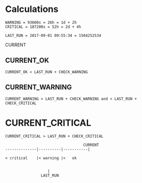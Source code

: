 # Calculations

```
WARNING = 93600s = 26h = 1d + 2h
CRITICAL = 187200s = 52h = 2d + 4h
```

```
LAST_RUN = 2017-09-01 09:55:34 = 1504252534
```

CURRENT

## CURRENT_OK

```
CURRENT_OK < LAST_RUN + CHECK_WARNING
```

## CURRENT_WARNING

```
CURRENT_WARNING > LAST_RUN + CHECK_WARNING and < LAST_RUN + CHECK_CRITICAL
```

# CURRENT_CRITICAL

```
CURRENT_CRITICAL > LAST_RUN + CHECK_CRITICAL
```

```
                                   CURRENT
--------------|----------|-----------|

< critical    |< warning |<   ok


                   |
                LAST_RUN

```
